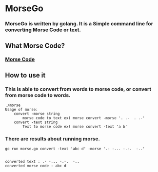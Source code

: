# MorseGo

### MorseGo is written  by golang. It is a Simple command line for converting Morse Code or text.

## What Morse Code?

### [Morse Code](https://en.wikipedia.org/wiki/Morse_code)

## How to use it

### This is able to convert from words to morse code, or convert from morse code to words.
```
./morse
Usage of morse:
    convert -morse string
        morse code to text ex) morse convert -morse '. .-  . .-'
    convert -text string
        Text to morse code ex) morse convert -text 'a b'
```

### There are results about running morse.
```
go run morse.go convert -text 'abc d' -morse '.- -... -.-.  -..'


converted text : .- -... -.-.  -..  
converted morse code : abc d
```



